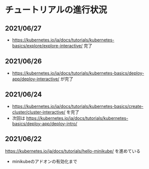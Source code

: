# チュートリアルの進行状況

## 2021/06/27
* https://kubernetes.io/ja/docs/tutorials/kubernetes-basics/explore/explore-interactive/ 完了

## 2021/06/26
* https://kubernetes.io/ja/docs/tutorials/kubernetes-basics/deploy-app/deploy-interactive/ が完了

## 2021/06/24
* https://kubernetes.io/ja/docs/tutorials/kubernetes-basics/create-cluster/cluster-interactive/ を完了
* 次回は https://kubernetes.io/ja/docs/tutorials/kubernetes-basics/deploy-app/deploy-intro/
## 2021/06/22
https://kubernetes.io/ja/docs/tutorials/hello-minikube/ を進めている

* minikubeのアドオンの有効化まで
